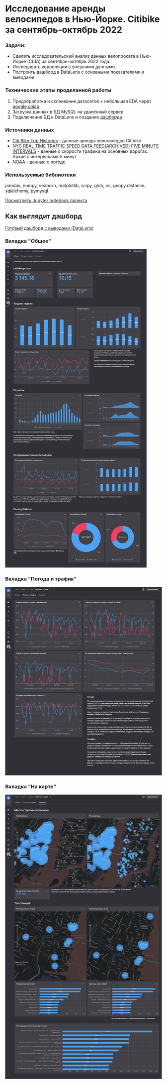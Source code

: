 Исследование аренды велосипедов в Нью-Йорке. Citibike за сентябрь-октябрь 2022
========================

### Задачи:
* Сделать исследовательский анализ данных велопроката в Нью-Йорке (США) за сентябрь-октябрь 2022 года. 
* Исследовать корреляции с внешними данными. 
* Построить дашборд в DataLens с основными показателями и выводами

### Технические этапы проделанной работы
1. Предобработка и склеивание датасетов + небольшая EDA через [google colab](https://github.com/timurka/citybike-NY/blob/main/citibike_NY.ipynb).
2. Загрузка данных в БД MySQL на удалённый сервер
3. Подключение БД к DataLens и создание [дашборда](https://datalens.yandex.ru/3oe7x2bnzxtcu-dashboard-ny-bike?tab=1M)

### Источники данных
* [Citi Bike Trip Histories](https://ride.citibikenyc.com/system-data) - данные аренды велосипедов Citibike
* [NYC REAL TIME TRAFFIC SPEED DATA FEED(ARCHIVED) FIVE MINUTE INTERVALS](https://data.beta.nyc/dataset/nyc-real-time-traffic-speed-data-feed-archived) - данные о скорости трафика на основных дорогах. Архив с интервалами 5 минут
* [NOAA](https://www.ncei.noaa.gov/cdo-web/) - данные о погоде

### Используемые библиотеки
pandas, numpy, seaborn, matplotlib, scipy, glob, os, geopy.distance, sqlalchemy, pymysql

[Посмотреть Jupyter notebook проекта](https://github.com/timurka/citybike-NY/blob/main/citibike_NY.ipynb) 

Как выглядит дашборд
-------------------------
[Готовый дашборд с выводами (DataLens)](https://datalens.yandex.ru/3oe7x2bnzxtcu-dashboard-ny-bike?tab=1M)

### Вкладка "Общее"
![](https://github.com/timurka/citybike-NY/blob/main/dashboard_screenshots/dashboard1_main.png?raw=true)

### Вкладка "Погода и трафик"
![](https://github.com/timurka/citybike-NY/blob/main/dashboard_screenshots/dashboard_weather.png?raw=true)

### Вкладка "На карте"
![](https://github.com/timurka/citybike-NY/blob/main/dashboard_screenshots/dashboard_map.png?raw=true)
